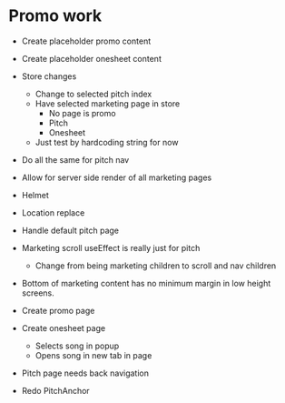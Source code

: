 # Promo work
* Create placeholder promo content
* Create placeholder onesheet content
* Store changes
    * Change to selected pitch index
    * Have selected marketing page in store
        * No page is promo
        * Pitch
        * Onesheet
    * Just test by hardcoding string for now
* Do all the same for pitch nav
* Allow for server side render of all marketing pages
* Helmet
* Location replace

* Handle default pitch page

* Marketing scroll useEffect is really just for pitch
    * Change from being marketing children to scroll and nav children
* Bottom of marketing content has no minimum margin in low height screens.

* Create promo page
* Create onesheet page
    * Selects song in popup
    * Opens song in new tab in page

* Pitch page needs back navigation

* Redo PitchAnchor